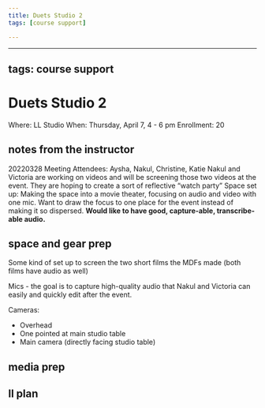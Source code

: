 ```yaml
---
title: Duets Studio 2
tags: [course support]

---
```


---
tags: course support
---

# Duets Studio 2

Where: LL Studio 
When: Thursday, April 7, 4 - 6 pm
Enrollment: 20

## notes from the instructor

20220328 Meeting
Attendees: Aysha, Nakul, Christine, Katie
Nakul and Victoria are working on videos and will be screening those two videos at the event. They are hoping to create a sort of reflective “watch party”
Space set up: Making the space into a movie theater, focusing on audio and video with one mic. Want to draw the focus to one place for the event instead of making it so dispersed.
**Would like to have good, capture-able, transcribe-able audio.**

## space and gear prep

Some kind of set up to screen the two short films the MDFs made (both films have audio as well)

Mics - the goal is to capture high-quality audio that Nakul and Victoria can easily and quickly edit after the event.

Cameras:
* Overhead
* One pointed at main studio table
* Main camera (directly facing studio table)

## media prep
## ll plan